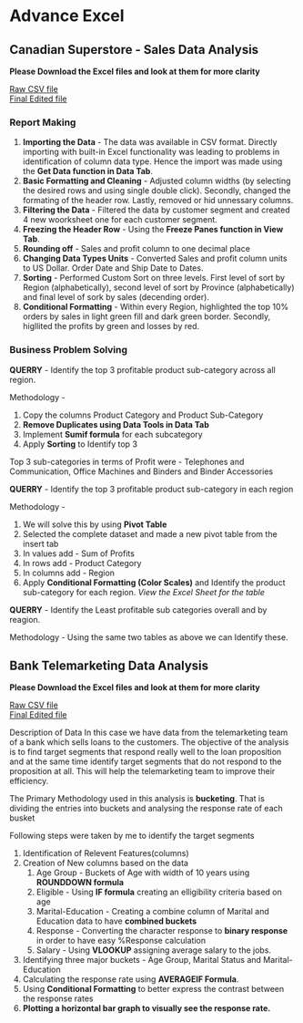 # Advance Excel
## Canadian Superstore - Sales Data Analysis
**Please Download the Excel files and look at them for more clarity**

[Raw CSV file](canadian_superstore_sales.csv)</br>
[Final Edited file](Canadian_SuperStore_Final.xlsx)

### Report Making 

1. **Importing the Data** - The data was available in CSV format. Directly importing with built-in Excel functionality was leading to problems in identification of column data type. Hence the import was made using the **Get Data function in Data Tab**.
2. **Basic Formatting and Cleaning** - Adjusted column widths (by selecting the desired rows and using single double click). Secondly, changed the formating of the header row. Lastly, removed or hid unnessary columns.
3. **Filtering the Data** - Filtered the data by customer segment and created 4 new woorksheet one for each customer segment.
4. **Freezing the Header Row** - Using the **Freeze Panes function in View Tab**.
5. **Rounding off** - Sales and profit column to one decimal place
6. **Changing Data Types Units** - Converted Sales and profit column units to US Dollar. Order Date and Ship Date to Dates.
7. **Sorting** - Performed Custom Sort on three levels. First level of sort by Region (alphabetically), second level of sort by Province (alphabetically) and final level of sork by sales (decending order).
8. **Conditional Formatting** - Within every Region, highlighted the top 10% orders by sales in light green fill and dark green border. Secondly, higllited the profits by green and losses by red.

### Business Problem Solving
**QUERRY** - Identify the top 3 profitable product sub-category across all region.</br>

Methodology -
1. Copy the columns Product Category and Product Sub-Category
2. **Remove Duplicates using Data Tools in Data Tab**
3. Implement **Sumif formula** for each subcategory
4. Apply **Sorting** to Identify top 3

Top 3 sub-categories in terms of Profit were - Telephones and Communication, Office Machines and Binders and Binder Accessories 

**QUERRY** - Identify the top 3 profitable product sub-category in each region

Methodology -
1. We will solve this by using **Pivot Table**
2. Selected the complete dataset and made a new pivot table from the insert tab
3. In values add - Sum of Profits
4. In rows add - Product Category
5. In columns add - Region
6. Apply **Conditional Formatting (Color Scales)** and Identify the product sub-category for each region.
*View the Excel Sheet for the table*

**QUERRY** - Identify the Least profitable sub categories overall and by reagion.

Methodology - Using the same two tables as above we can Identify these.

## Bank Telemarketing Data Analysis
**Please Download the Excel files and look at them for more clarity**

[Raw CSV file]()</br>
[Final Edited file]()

Description of Data
In this case we have data from the telemarketing team of a bank which sells loans to the customers. The objective of the analysis is to find target segments that respond really well to the loan proposition and at the same time identify target segments that do not respond to the proposition at all. This will help the telemarketing team to improve their efficiency.

The Primary Methodology used in this analysis is **bucketing**. That is dividing the entries into buckets and analysing the response rate of each busket

Following steps were taken by me to identify the target segments
1. Identification of Relevent Features(columns)
2. Creation of New columns based on the data
   1. Age Group - Buckets of Age with width of 10 years using **ROUNDDOWN formula**
   2. Eligible - Using **IF formula** creating an elligibility criteria based on age
   3. Marital-Education - Creating a combine column of Marital and Education data to have **combined buckets**
   4. Response - Converting the character response to **binary response** in order to have easy %Response calculation
   5. Salary - Using **VLOOKUP** assigning average salary to the jobs.
3. Identifying three major buckets - Age Group, Marital Status and Marital-Education
4. Calculating the response rate using **AVERAGEIF Formula**.
5. Using **Conditional Formatting** to better express the contrast between the response rates
6. **Plotting a horizontal bar graph to visually see the response rate.**
